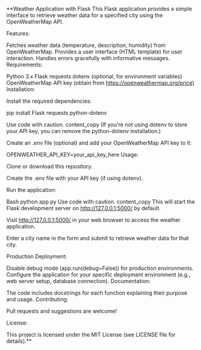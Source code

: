 **Weather Application with Flask
This Flask application provides a simple interface to retrieve weather data for a specified city using the OpenWeatherMap API.

Features:

Fetches weather data (temperature, description, humidity) from OpenWeatherMap.
Provides a user interface (HTML template) for user interaction.
Handles errors gracefully with informative messages.
Requirements:

Python 3.x
Flask
requests
dotenv (optional, for environment variables)
OpenWeatherMap API key (obtain from https://openweathermap.org/price)
Installation:

Install the required dependencies:


pip install Flask requests python-dotenv

Use code with caution.
content_copy
(If you're not using dotenv to store your API key, you can remove the python-dotenv installation.)

Create an .env file (optional) and add your OpenWeatherMap API key to it:

OPENWEATHER_API_KEY=your_api_key_here
Usage:

Clone or download this repository.

Create the .env file with your API key (if using dotenv).

Run the application:

Bash
python app.py
Use code with caution.
content_copy
This will start the Flask development server on http://127.0.0.1:5000/ by default.

Visit http://127.0.0.1:5000/ in your web browser to access the weather application.

Enter a city name in the form and submit to retrieve weather data for that city.

Production Deployment:

Disable debug mode (app.run(debug=False)) for production environments.
Configure the application for your specific deployment environment (e.g., web server setup, database connection).
Documentation:

The code includes docstrings for each function explaining their purpose and usage.
Contributing:

Pull requests and suggestions are welcome!

License:

This project is licensed under the MIT License (see LICENSE file for details).**
